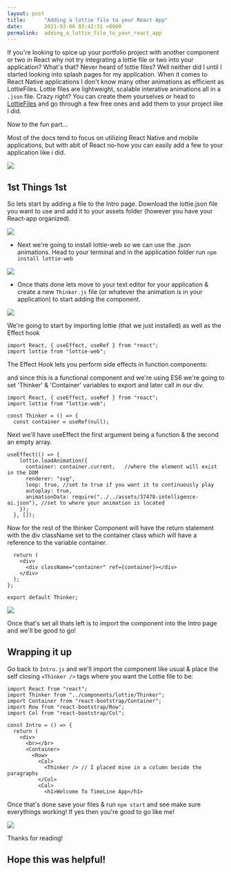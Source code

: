 ```yaml
---
layout: post
title:      "Adding a lottie file to your React App"
date:       2021-03-08 03:42:31 +0000
permalink:  adding_a_lottie_file_to_your_react_app
---
```



If you're looking to spice up your portfolio project with another component or two in React why not try integrating a lottie file or two into your application? What's that? Never heard of lottie files? Well neither did I until I started looking into splash pages for my application. When it comes to React Native applications I don't know many other animations as efficient as LottieFiles. Lottie files are lightweight, scalable interative animations all in a `.json` file. Crazy right? You can create them yourselves or head to  [LottieFiles](https://lottiefiles.com/) and go through a few free ones and add them to your project like I did. 

Now to the fun part... 

Most of the docs tend to focus on utilizing React Native and mobile applications, but with abit of React no-how you can easily add a few to your application like i did. 

![](https://www.dropbox.com/s/iqlo45bp9fi65db/Step%201.png?dl=0)
## 1st Things 1st
So lets start by adding a file to the Intro page.
Download the lottie.json file you want to use and add it to your assets folder (however you have your React-app organized). 

![](https://www.dropbox.com/s/hominiua53btihe/Step%202.png?dl=0)

- Next we're going to install lottie-web so we can use the .json animations.
Head to your terminal and in the application folder run `npm install lottie-web`

![](https://www.dropbox.com/s/3ezd7xsvukjjyex/Screen%20Shot%202021-03-07%20at%209.20.42%20PM.png?dl=0)

- Once thats done lets move to your text editor for your application & create a new `Thinker.js` file (or whatever the animation is in your application) to start adding the component.

![](https://www.dropbox.com/s/c9p1jvenolxz9os/Step%203.png?dl=0)

We're going to start by importing lottie (that we just installed) as well as the Effect hook

```
import React, { useEffect, useRef } from "react";
import lottie from "lottie-web";
```

The Effect Hook lets you perform side effects in function components:

and since this is a functional component and we're using ES6 we're going to set 'Thinker' & 'Container' variables to export and later call in our div.

```
import React, { useEffect, useRef } from "react";
import lottie from "lottie-web";

const Thinker = () => {
  const container = useRef(null);

```

Next we'll have useEffect the first argument being a function & the second an empty array.

```
useEffect(() => {
    lottie.loadAnimation({
      container: container.current,   //where the element will exist in the DOM
      renderer: "svg",
      loop: true, //set to true if you want it to continuously play
      autoplay: true,
      animationData: require("../../assets/37478-intelligence-ai.json"), //set to where your animation is located
    });
  }, []);
```

Now for the rest of the thinker Component will have the return statement with the div className set to the container class which will have a reference to the variable container.

```
  return (
    <div>
      <div className="container" ref={container}></div>
    </div>
  );
};

export default Thinker;
```

![](https://www.dropbox.com/s/nowz9625m6girh3/step%206.png?dl=0)

Once that's set all thats left is to import the component into the Intro page and we'll be good to go!


## Wrapping it up
Go back to `Intro.js` and we'll import the component like usual & place the self closing `<Thinker />` tags where you want the Lottie file to be:

```
import React from "react";
import Thinker from "../components/lottie/Thinker";
import Container from "react-bootstrap/Container";
import Row from "react-bootstrap/Row";
import Col from "react-bootstrap/Col";

const Intro = () => {
  return (
    <div>
      <br></br>
      <Container> 
        <Row>
          <Col>
            <Thinker /> // I placed mine in a column beside the paragraphs
          </Col>
          <Col>
            <h1>Welcome To TimeLine App</h1>
```

Once that's done save your files & run `npm start` and see make sure everythings working!
If yes then you're good to go like me!

![](https://www.dropbox.com/s/e6rz5v0aor83adz/Step%204.png?dl=0)

Thanks for reading!

## Hope this was helpful!
